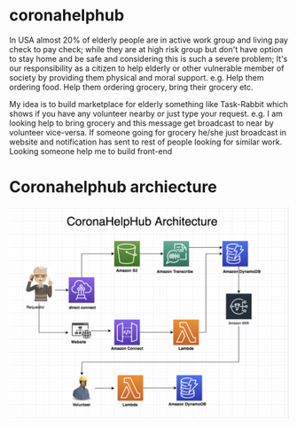 # coronahelphub
In USA almost 20% of elderly people are in active work group and living pay check to pay check; while they are at high risk group but don't have option to stay home and be safe and considering this is such a severe problem; It's our responsibility as a citizen to help elderly or other vulnerable member of society by providing them physical and moral support. e.g. Help them ordering food. Help them ordering grocery, bring their grocery etc.

My idea is to build marketplace for elderly something like Task-Rabbit which shows if you have any volunteer nearby or just type your request. e.g. I am looking help to bring grocery and this message get broadcast to near by volunteer vice-versa. If someone going for grocery he/she just broadcast in website and notification has sent to rest of people looking for similar work. Looking someone help me to build front-end

# Coronahelphub archiecture 

![archiecture](/static/images/Ar.png)
